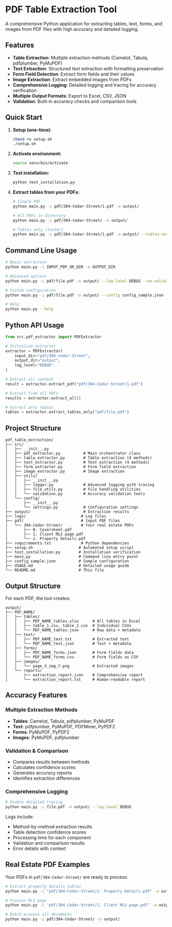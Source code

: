 # PDF Table Extraction Tool

A comprehensive Python application for extracting tables, text, forms, and images from PDF files with high accuracy and detailed logging.

## Features

- **Table Extraction**: Multiple extraction methods (Camelot, Tabula, pdfplumber, PyMuPDF)
- **Text Extraction**: Structured text extraction with formatting preservation
- **Form Field Detection**: Extract form fields and their values
- **Image Extraction**: Extract embedded images from PDFs
- **Comprehensive Logging**: Detailed logging and tracing for accuracy verification
- **Multiple Output Formats**: Export to Excel, CSV, JSON
- **Validation**: Built-in accuracy checks and comparison tools

## Quick Start

1. **Setup (one-time):**
   ```bash
   chmod +x setup.sh
   ./setup.sh
   ```

2. **Activate environment:**
   ```bash
   source venv/bin/activate
   ```

3. **Test installation:**
   ```bash
   python test_installation.py
   ```

4. **Extract tables from your PDFs:**
   ```bash
   # Single PDF
   python main.py -i pdf/304-Cedar-Street/1.pdf -o output/
   
   # All PDFs in directory
   python main.py -i pdf/304-Cedar-Street/ -o output/
   
   # Tables only (faster)
   python main.py -i pdf/304-Cedar-Street/1.pdf -o output/ --tables-only
   ```

## Command Line Usage

```bash
# Basic extraction
python main.py -i INPUT_PDF_OR_DIR -o OUTPUT_DIR

# Advanced options
python main.py -i pdf/file.pdf -o output/ --log-level DEBUG --no-validation

# Custom configuration
python main.py -i pdf/file.pdf -o output/ --config config_sample.json

# Help
python main.py --help
```

## Python API Usage

```python
from src.pdf_extractor import PDFExtractor

# Initialize extractor
extractor = PDFExtractor(
    input_dir="pdf/304-Cedar-Street",
    output_dir="output",
    log_level="DEBUG"
)

# Extract all content
result = extractor.extract_pdf("pdf/304-Cedar-Street/1.pdf")

# Extract from all PDFs
results = extractor.extract_all()

# Extract only tables
tables = extractor.extract_tables_only("pdf/file.pdf")
```

## Project Structure

```
pdf_table_extraction/
├── src/
│   ├── __init__.py
│   ├── pdf_extractor.py          # Main orchestrator class
│   ├── table_extractor.py        # Table extraction (4 methods)
│   ├── text_extractor.py         # Text extraction (4 methods)
│   ├── form_extractor.py         # Form field extraction
│   ├── image_extractor.py        # Image extraction
│   ├── utils/
│   │   ├── __init__.py
│   │   ├── logger.py             # Advanced logging with tracing
│   │   ├── file_utils.py         # File handling utilities
│   │   └── validation.py         # Accuracy validation tools
│   └── config/
│       ├── __init__.py
│       └── settings.py           # Configuration settings
├── output/                       # Extraction results
├── logs/                        # Log files
├── pdf/                         # Input PDF files
│   └── 304-Cedar-Street/        # Your real estate PDFs
│       ├── 0. Coversheet.pdf
│       ├── 1. Client MLS page.pdf
│       └── 2. Property Details.pdf
├── requirements.txt             # Python dependencies
├── setup.sh                    # Automated setup script
├── test_installation.py        # Installation verification
├── main.py                     # Command line entry point
├── config_sample.json          # Sample configuration
├── USAGE.md                    # Detailed usage guide
└── README.md                   # This file
```

## Output Structure

For each PDF, the tool creates:

```
output/
├── PDF_NAME/
│   ├── tables/
│   │   ├── PDF_NAME_tables.xlsx      # All tables in Excel
│   │   ├── table_1.csv, table_2.csv  # Individual CSVs
│   │   └── PDF_NAME_tables.json      # Raw data + metadata
│   ├── text/
│   │   ├── PDF_NAME_text.txt         # Extracted text
│   │   └── PDF_NAME_text.json        # Text + metadata
│   ├── forms/
│   │   ├── PDF_NAME_forms.json       # Form fields data
│   │   └── PDF_NAME_forms.csv        # Form fields as CSV
│   ├── images/
│   │   └── page_X_img_Y.png          # Extracted images
│   └── reports/
│       ├── extraction_report.json    # Comprehensive report
│       └── extraction_report.txt     # Human-readable report
```

## Accuracy Features

### Multiple Extraction Methods
- **Tables**: Camelot, Tabula, pdfplumber, PyMuPDF
- **Text**: pdfplumber, PyMuPDF, PDFMiner, PyPDF2
- **Forms**: PyMuPDF, PyPDF2
- **Images**: PyMuPDF, pdfplumber

### Validation & Comparison
- Compares results between methods
- Calculates confidence scores
- Generates accuracy reports
- Identifies extraction differences

### Comprehensive Logging
```bash
# Enable detailed tracing
python main.py -i file.pdf -o output/ --log-level DEBUG
```

Logs include:
- Method-by-method extraction results
- Table detection confidence scores
- Processing time for each component
- Validation and comparison results
- Error details with context

## Real Estate PDF Examples

Your PDFs in `pdf/304-Cedar-Street/` are ready to process:

```bash
# Extract property details tables
python main.py -i "pdf/304-Cedar-Street/2. Property Details.pdf" -o output/

# Process MLS page
python main.py -i "pdf/304-Cedar-Street/1. Client MLS page.pdf" -o output/ --tables-only

# Batch process all documents
python main.py -i pdf/304-Cedar-Street/ -o output/
```
